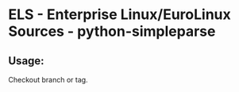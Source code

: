 # ELS - Enterprise Linux/EuroLinux Sources - python-simpleparse 
## Usage:
  Checkout branch or tag.
